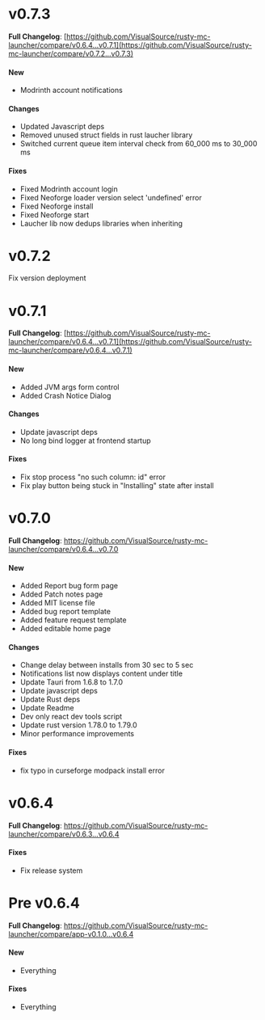 # v0.7.3

**Full Changelog**: [https://github.com/VisualSource/rusty-mc-launcher/compare/v0.6.4...v0.7.1](https://github.com/VisualSource/rusty-mc-launcher/compare/v0.7.2...v0.7.3)

#### New
- Modrinth account notifications

#### Changes
- Updated Javascript deps
- Removed unused struct fields in rust laucher library
- Switched current queue item interval check from 60_000 ms to 30_000 ms

#### Fixes
- Fixed Modrinth account login
- Fixed Neoforge loader version select 'undefined' error
- Fixed Neoforge install
- Fixed Neoforge start
- Laucher lib now dedups libraries when inheriting

# v0.7.2

Fix version deployment

# v0.7.1

**Full Changelog**: [https://github.com/VisualSource/rusty-mc-launcher/compare/v0.6.4...v0.7.1](https://github.com/VisualSource/rusty-mc-launcher/compare/v0.6.4...v0.7.1)

#### New
- Added JVM args form control
- Added Crash Notice Dialog

#### Changes
- Update javascript deps
- No long bind logger at frontend startup

#### Fixes
- Fix stop process "no such column: id" error
- Fix play button being stuck in "Installing" state after install

# v0.7.0

**Full Changelog**: https://github.com/VisualSource/rusty-mc-launcher/compare/v0.6.4...v0.7.0

#### New
- Added Report bug form page
- Added Patch notes page
- Added MIT license file
- Added bug report template
- Added feature request template
- Added editable home page

#### Changes
- Change delay between installs from 30 sec to 5 sec
- Notifications list now displays content under title
- Update Tauri from 1.6.8 to 1.7.0
- Update javascript deps
- Update Rust deps
- Update Readme
- Dev only react dev tools script
- Update rust version 1.78.0 to 1.79.0
- Minor performance improvements

#### Fixes
- fix typo in curseforge modpack install error

# v0.6.4

**Full Changelog**: https://github.com/VisualSource/rusty-mc-launcher/compare/v0.6.3...v0.6.4

#### Fixes
- Fix release system

# Pre v0.6.4

**Full Changelog**: https://github.com/VisualSource/rusty-mc-launcher/compare/app-v0.1.0...v0.6.4

#### New

- Everything

#### Fixes

- Everything